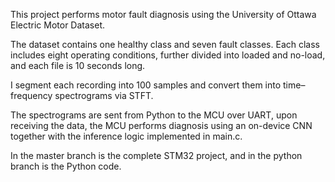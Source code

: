 This project performs motor fault diagnosis using the University of Ottawa Electric Motor Dataset. 

The dataset contains one healthy class and seven fault classes. Each class includes eight operating conditions, further divided into loaded and no-load, and each file is 10 seconds long.

I segment each recording into 100 samples and convert them into time–frequency spectrograms via STFT.

The spectrograms are sent from Python to the MCU over UART, upon receiving the data, the MCU performs diagnosis using an on-device CNN together with the inference logic implemented in main.c.

In the master branch is the complete STM32 project, and in the python branch is the Python code.

